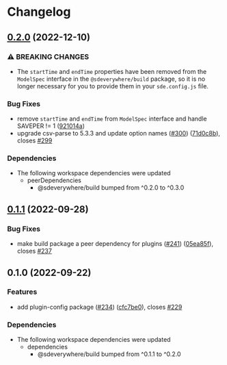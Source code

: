 # Changelog

## [0.2.0](https://github.com/climateinteractive/SDEverywhere/compare/plugin-config-v0.1.1...plugin-config-v0.2.0) (2022-12-10)


### ⚠ BREAKING CHANGES

* The `startTime` and `endTime` properties have been removed from the `ModelSpec` interface in the `@sdeverywhere/build` package, so it is no longer necessary for you to provide them in your `sde.config.js` file.

### Bug Fixes

* remove `startTime` and `endTime` from `ModelSpec` interface and handle SAVEPER != 1 ([921014a](https://github.com/climateinteractive/SDEverywhere/commit/921014aeeda646a130ac324823ab5633d6abcdfa))
* upgrade csv-parse to 5.3.3 and update option names ([#300](https://github.com/climateinteractive/SDEverywhere/issues/300)) ([71d0c8b](https://github.com/climateinteractive/SDEverywhere/commit/71d0c8b2d0e5f4737f968975a16bfd7b2d47b87a)), closes [#299](https://github.com/climateinteractive/SDEverywhere/issues/299)


### Dependencies

* The following workspace dependencies were updated
  * peerDependencies
    * @sdeverywhere/build bumped from ^0.2.0 to ^0.3.0

## [0.1.1](https://github.com/climateinteractive/SDEverywhere/compare/plugin-config-v0.1.0...plugin-config-v0.1.1) (2022-09-28)


### Bug Fixes

* make build package a peer dependency for plugins ([#241](https://github.com/climateinteractive/SDEverywhere/issues/241)) ([05ea85f](https://github.com/climateinteractive/SDEverywhere/commit/05ea85f256ceed064018cdfab1bd6d52a7dca735)), closes [#237](https://github.com/climateinteractive/SDEverywhere/issues/237)

## 0.1.0 (2022-09-22)


### Features

* add plugin-config package ([#234](https://github.com/climateinteractive/SDEverywhere/issues/234)) ([cfc7be0](https://github.com/climateinteractive/SDEverywhere/commit/cfc7be0f78a88ab1e3f601cba93e8f882e9d072d)), closes [#229](https://github.com/climateinteractive/SDEverywhere/issues/229)


### Dependencies

* The following workspace dependencies were updated
  * dependencies
    * @sdeverywhere/build bumped from ^0.1.1 to ^0.2.0
